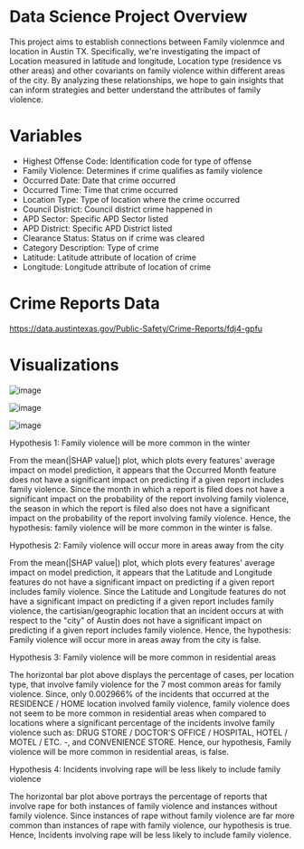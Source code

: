 # Data Science Project Overview
This project aims to establish connections between Family violenmce and location in Austin TX. Specifically, we're investigating the impact of Location measured in latitude and longitude, Location type (residence vs other areas) and other covariants on family violence within different areas of the city. By analyzing these relationships, we hope to gain insights that can inform strategies and better understand the attributes of family violence.

# Variables
- Highest Offense Code: Identification code for type of offense
- Family Violence: Determines if crime qualifies as family violence
- Occurred Date: Date that crime occurred
- Occurred Time: Time that crime occurred
- Location Type: Type of location where the crime occurred
- Council District: Council district crime happened in
- APD Sector: Specific APD Sector listed
- APD District: Specific APD District listed
- Clearance Status: Status on if crime was cleared
- Category Description: Type of crime
- Latitude: Latitude attribute of location of crime
- Longitude: Longitude attribute of location of crime

# Crime Reports Data
https://data.austintexas.gov/Public-Safety/Crime-Reports/fdj4-gpfu 




# Visualizations

![image](https://github.com/awilensky32/DS_Project/assets/54001698/9cf66c83-4ef1-4680-8f34-72af16c83a76)

![image](https://github.com/awilensky32/DS_Project/assets/54001698/3539ef70-b24b-4dab-ab08-df7a67a2bd52)

![image](https://github.com/awilensky32/DS_Project/assets/54001698/5d00a1d9-62d7-4c76-93b1-ee1579e27ac4)


Hypothesis 1: Family violence will be more common in the winter

From the mean(|SHAP value|) plot, which plots every features' average impact on model prediction, it appears that the Occurred Month feature does not have a significant impact on predicting if a given report includes family violence. Since the month in which a report is filed does not have a significant impact on the probability of the report involving family violence, the season in which the report is filed also does not have a significant impact on the probability of the report involving family violence. Hence, the hypothesis: family violence will be more common in the winter is false.

Hypothesis 2: Family violence will occur more in areas away from the city

From the mean(|SHAP value|) plot, which plots every features' average impact on model prediction, it appears that the Latitude and Longitude features do not have a significant impact on predicting if a given report includes family violence. Since the Latitude and Longitude features do not have a significant impact on predicting if a given report includes family violence, the cartisian/geographic location that an incident occurs at with respect to the "city" of Austin does not have a significant impact on predicting if a given report includes family violence. Hence, the hypothesis: Family violence will occur more in areas away from the city is false.

Hypothesis 3: Family violence will be more common in residential areas

The horizontal bar plot above displays the percentage of cases, per location type, that involve family violence for the 7 most common areas for family violence. Since, only 0.002966% of the incidents that occurred at the RESIDENCE / HOME location involved family violence, family violence does not seem to be more common in residential areas when compared to locations where a significant percentage of the incidents involve family violence such as: DRUG STORE / DOCTOR'S OFFICE / HOSPITAL, HOTEL / MOTEL / ETC. -, and CONVENIENCE STORE. Hence, our hypothesis, Family violence will be more common in residential areas, is false.

Hypothesis 4: Incidents involving rape will be less likely to include family violence

The horizontal bar plot above portrays the percentage of reports that involve rape for both instances of family violence and instances without family violence. Since instances of rape without family violence are far more common than instances of rape with family violence, our hypothesis is true. Hence, Incidents involving rape will be less likely to include family violence.
